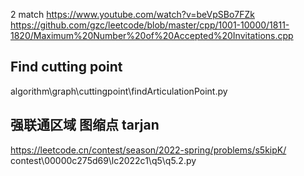 
2 match
https://www.youtube.com/watch?v=beVpSBo7FZk
https://github.com/gzc/leetcode/blob/master/cpp/1001-10000/1811-1820/Maximum%20Number%20of%20Accepted%20Invitations.cpp


## Find cutting point
algorithm\graph\cuttingpoint\findArticulationPoint.py


## 强联通区域 图缩点 tarjan 
https://leetcode.cn/contest/season/2022-spring/problems/s5kipK/
contest\00000c275d69\lc2022c1\q5\q5.2.py

